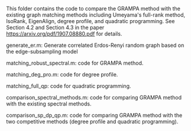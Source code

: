 This folder contains the code to compare the GRAMPA method with the existing graph matching methods including Umeyama's full-rank method, IsoRank, EigenAlign, degree profile, and quadratic programming.
See Section 4.2 and Section 4.3 in the paper https://arxiv.org/pdf/1907.08880.pdf for details. 


generate_er.m: Generate correlated Erdos-Renyi random graph based on the edge-subsampling model

matching_robust_spectral.m: code for GRAMPA method. 

matching_deg_pro.m: code for degree profile.

matching_full_qp: code for quadratic programming.

comparison_spectral_methods.m: code for comparing GRAMPA method with the existing spectral methods.

comparison_sp_dp_qp.m: code for comparing GRAMPA method with the two competitive methods (degree profile and quadratic programming).
